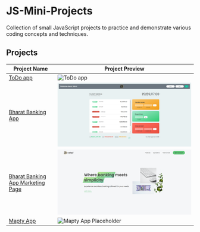 # JS-Mini-Projects  
Collection of small JavaScript projects to practice and demonstrate various coding concepts and techniques.

## Projects

| Project Name               | Project Preview                                |
|----------------------------|-----------------------------------------------|
| [ToDo app](https://github.com/soumadip-dev/JS-Mini_Projects/tree/main/Task_Management_app)    | ![ToDo app](https://github.com/soumadip-dev/Mini-Projects-JS/blob/main/Task_Management_app/Screenshot.png) |
| [Bharat Banking App](https://github.com/soumadip-dev/Bharat-Banking-Page-JS)      | ![Bharat Banking App](https://github.com/soumadip-dev/Bharat-Banking-Page-JS/blob/main/visuals/Bank_SS.png)       |
| [Bharat Banking App Marketing Page](https://github.com/soumadip-dev/Bharat-Banking-MarketingPage-JS)          | ![Bharat Banking App Marketing Page](https://github.com/soumadip-dev/Bharat-Banking-MarketingPage-JS/blob/main/img/Screenshot.png)              |
| [Mapty App]()          | ![Mapty App Placeholder](https://via.placeholder.com/400x300.png?text=Mapty+App+In+Progress)              |

